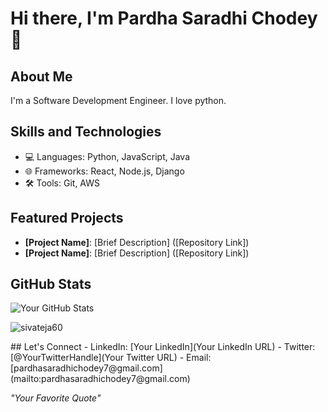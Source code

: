 # Hi there, I'm Pardha Saradhi Chodey 👋

## About Me
I'm a Software Development Engineer. I love python.

## Skills and Technologies
- 💻 Languages: Python, JavaScript, Java
- 🌐 Frameworks: React, Node.js, Django
- 🛠 Tools: Git, AWS

## Featured Projects
- **[Project Name]**: [Brief Description] ([Repository Link])
- **[Project Name]**: [Brief Description] ([Repository Link])

## GitHub Stats
![Your GitHub Stats](https://github-readme-stats.vercel.app/api?username=pardhasaradhichodey&show_icons=true)
<p><img align="center" src="https://github-readme-streak-stats.herokuapp.com/?user=pardhasaradhichodey&" alt="sivateja60"/></p>
## Let's Connect
- LinkedIn: [Your LinkedIn](Your LinkedIn URL)
- Twitter: [@YourTwitterHandle](Your Twitter URL)
- Email: [pardhasaradhichodey7@gmail.com](mailto:pardhasaradhichodey7@gmail.com)

*"Your Favorite Quote"*

